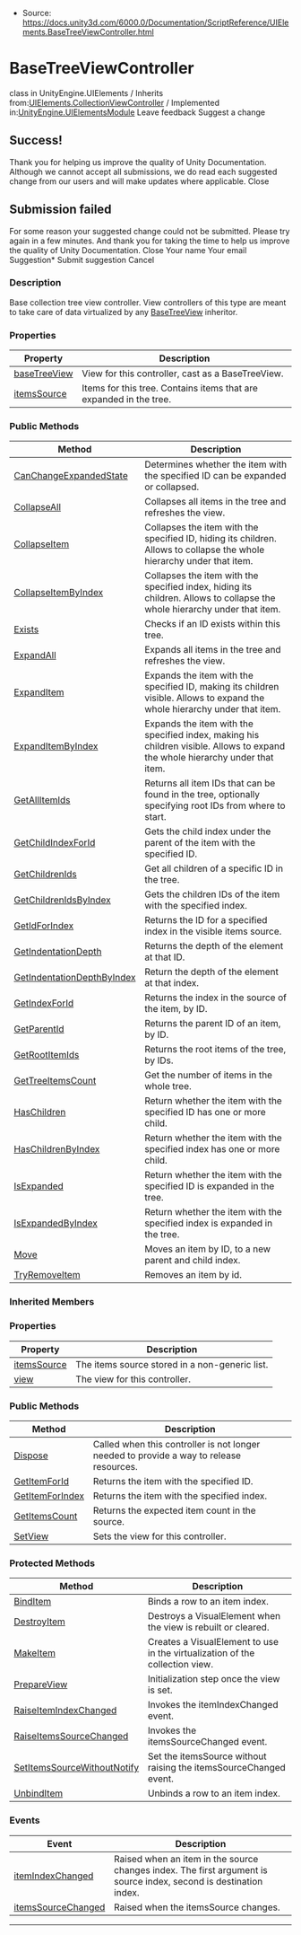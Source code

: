* Source: https://docs.unity3d.com/6000.0/Documentation/ScriptReference/UIElements.BaseTreeViewController.html

# BaseTreeViewController
class in UnityEngine.UIElements
/
Inherits from:[UIElements.CollectionViewController](https://docs.unity3d.com/6000.0/Documentation/ScriptReference/UIElements.CollectionViewController.html)
/
Implemented in:[UnityEngine.UIElementsModule](https://docs.unity3d.com/6000.0/Documentation/ScriptReference/UnityEngine.UIElementsModule.html)
Leave feedback
Suggest a change
## Success!
Thank you for helping us improve the quality of Unity Documentation. Although we cannot accept all submissions, we do read each suggested change from our users and will make updates where applicable.
Close
## Submission failed
For some reason your suggested change could not be submitted. Please <a>try again</a> in a few minutes. And thank you for taking the time to help us improve the quality of Unity Documentation.
Close
Your name Your email Suggestion* Submit suggestion
Cancel
### Description
Base collection tree view controller. View controllers of this type are meant to take care of data virtualized by any [BaseTreeView](https://docs.unity3d.com/6000.0/Documentation/ScriptReference/UIElements.BaseTreeView.html) inheritor. 
### Properties
Property | Description  
---|---  
[baseTreeView](https://docs.unity3d.com/6000.0/Documentation/ScriptReference/UIElements.BaseTreeViewController-baseTreeView.html) |  View for this controller, cast as a BaseTreeView.   
[itemsSource](https://docs.unity3d.com/6000.0/Documentation/ScriptReference/UIElements.BaseTreeViewController-itemsSource.html) |  Items for this tree. Contains items that are expanded in the tree.   
### Public Methods
Method | Description  
---|---  
[CanChangeExpandedState](https://docs.unity3d.com/6000.0/Documentation/ScriptReference/UIElements.BaseTreeViewController.CanChangeExpandedState.html) |  Determines whether the item with the specified ID can be expanded or collapsed.   
[CollapseAll](https://docs.unity3d.com/6000.0/Documentation/ScriptReference/UIElements.BaseTreeViewController.CollapseAll.html) |  Collapses all items in the tree and refreshes the view.   
[CollapseItem](https://docs.unity3d.com/6000.0/Documentation/ScriptReference/UIElements.BaseTreeViewController.CollapseItem.html) |  Collapses the item with the specified ID, hiding its children. Allows to collapse the whole hierarchy under that item.   
[CollapseItemByIndex](https://docs.unity3d.com/6000.0/Documentation/ScriptReference/UIElements.BaseTreeViewController.CollapseItemByIndex.html) |  Collapses the item with the specified index, hiding its children. Allows to collapse the whole hierarchy under that item.   
[Exists](https://docs.unity3d.com/6000.0/Documentation/ScriptReference/UIElements.BaseTreeViewController.Exists.html) |  Checks if an ID exists within this tree.   
[ExpandAll](https://docs.unity3d.com/6000.0/Documentation/ScriptReference/UIElements.BaseTreeViewController.ExpandAll.html) |  Expands all items in the tree and refreshes the view.   
[ExpandItem](https://docs.unity3d.com/6000.0/Documentation/ScriptReference/UIElements.BaseTreeViewController.ExpandItem.html) |  Expands the item with the specified ID, making its children visible. Allows to expand the whole hierarchy under that item.   
[ExpandItemByIndex](https://docs.unity3d.com/6000.0/Documentation/ScriptReference/UIElements.BaseTreeViewController.ExpandItemByIndex.html) |  Expands the item with the specified index, making his children visible. Allows to expand the whole hierarchy under that item.   
[GetAllItemIds](https://docs.unity3d.com/6000.0/Documentation/ScriptReference/UIElements.BaseTreeViewController.GetAllItemIds.html) |  Returns all item IDs that can be found in the tree, optionally specifying root IDs from where to start.   
[GetChildIndexForId](https://docs.unity3d.com/6000.0/Documentation/ScriptReference/UIElements.BaseTreeViewController.GetChildIndexForId.html) |  Gets the child index under the parent of the item with the specified ID.   
[GetChildrenIds](https://docs.unity3d.com/6000.0/Documentation/ScriptReference/UIElements.BaseTreeViewController.GetChildrenIds.html) |  Get all children of a specific ID in the tree.   
[GetChildrenIdsByIndex](https://docs.unity3d.com/6000.0/Documentation/ScriptReference/UIElements.BaseTreeViewController.GetChildrenIdsByIndex.html) |  Gets the children IDs of the item with the specified index.   
[GetIdForIndex](https://docs.unity3d.com/6000.0/Documentation/ScriptReference/UIElements.BaseTreeViewController.GetIdForIndex.html) |  Returns the ID for a specified index in the visible items source.   
[GetIndentationDepth](https://docs.unity3d.com/6000.0/Documentation/ScriptReference/UIElements.BaseTreeViewController.GetIndentationDepth.html) |  Returns the depth of the element at that ID.   
[GetIndentationDepthByIndex](https://docs.unity3d.com/6000.0/Documentation/ScriptReference/UIElements.BaseTreeViewController.GetIndentationDepthByIndex.html) |  Return the depth of the element at that index.   
[GetIndexForId](https://docs.unity3d.com/6000.0/Documentation/ScriptReference/UIElements.BaseTreeViewController.GetIndexForId.html) |  Returns the index in the source of the item, by ID.   
[GetParentId](https://docs.unity3d.com/6000.0/Documentation/ScriptReference/UIElements.BaseTreeViewController.GetParentId.html) |  Returns the parent ID of an item, by ID.   
[GetRootItemIds](https://docs.unity3d.com/6000.0/Documentation/ScriptReference/UIElements.BaseTreeViewController.GetRootItemIds.html) |  Returns the root items of the tree, by IDs.   
[GetTreeItemsCount](https://docs.unity3d.com/6000.0/Documentation/ScriptReference/UIElements.BaseTreeViewController.GetTreeItemsCount.html) |  Get the number of items in the whole tree.   
[HasChildren](https://docs.unity3d.com/6000.0/Documentation/ScriptReference/UIElements.BaseTreeViewController.HasChildren.html) |  Return whether the item with the specified ID has one or more child.   
[HasChildrenByIndex](https://docs.unity3d.com/6000.0/Documentation/ScriptReference/UIElements.BaseTreeViewController.HasChildrenByIndex.html) |  Return whether the item with the specified index has one or more child.   
[IsExpanded](https://docs.unity3d.com/6000.0/Documentation/ScriptReference/UIElements.BaseTreeViewController.IsExpanded.html) |  Return whether the item with the specified ID is expanded in the tree.   
[IsExpandedByIndex](https://docs.unity3d.com/6000.0/Documentation/ScriptReference/UIElements.BaseTreeViewController.IsExpandedByIndex.html) |  Return whether the item with the specified index is expanded in the tree.   
[Move](https://docs.unity3d.com/6000.0/Documentation/ScriptReference/UIElements.BaseTreeViewController.Move.html) |  Moves an item by ID, to a new parent and child index.   
[TryRemoveItem](https://docs.unity3d.com/6000.0/Documentation/ScriptReference/UIElements.BaseTreeViewController.TryRemoveItem.html) |  Removes an item by id.   
### Inherited Members
### Properties
Property | Description  
---|---  
[itemsSource](https://docs.unity3d.com/6000.0/Documentation/ScriptReference/UIElements.CollectionViewController-itemsSource.html) |  The items source stored in a non-generic list.   
[view](https://docs.unity3d.com/6000.0/Documentation/ScriptReference/UIElements.CollectionViewController-view.html) |  The view for this controller.   
### Public Methods
Method | Description  
---|---  
[Dispose](https://docs.unity3d.com/6000.0/Documentation/ScriptReference/UIElements.CollectionViewController.Dispose.html) |  Called when this controller is not longer needed to provide a way to release resources.   
[GetItemForId](https://docs.unity3d.com/6000.0/Documentation/ScriptReference/UIElements.CollectionViewController.GetItemForId.html) |  Returns the item with the specified ID.   
[GetItemForIndex](https://docs.unity3d.com/6000.0/Documentation/ScriptReference/UIElements.CollectionViewController.GetItemForIndex.html) |  Returns the item with the specified index.   
[GetItemsCount](https://docs.unity3d.com/6000.0/Documentation/ScriptReference/UIElements.CollectionViewController.GetItemsCount.html) |  Returns the expected item count in the source.   
[SetView](https://docs.unity3d.com/6000.0/Documentation/ScriptReference/UIElements.CollectionViewController.SetView.html) |  Sets the view for this controller.   
### Protected Methods
Method | Description  
---|---  
[BindItem](https://docs.unity3d.com/6000.0/Documentation/ScriptReference/UIElements.CollectionViewController.BindItem.html) |  Binds a row to an item index.   
[DestroyItem](https://docs.unity3d.com/6000.0/Documentation/ScriptReference/UIElements.CollectionViewController.DestroyItem.html) |  Destroys a VisualElement when the view is rebuilt or cleared.   
[MakeItem](https://docs.unity3d.com/6000.0/Documentation/ScriptReference/UIElements.CollectionViewController.MakeItem.html) |  Creates a VisualElement to use in the virtualization of the collection view.   
[PrepareView](https://docs.unity3d.com/6000.0/Documentation/ScriptReference/UIElements.CollectionViewController.PrepareView.html) |  Initialization step once the view is set.   
[RaiseItemIndexChanged](https://docs.unity3d.com/6000.0/Documentation/ScriptReference/UIElements.CollectionViewController.RaiseItemIndexChanged.html) |  Invokes the itemIndexChanged event.   
[RaiseItemsSourceChanged](https://docs.unity3d.com/6000.0/Documentation/ScriptReference/UIElements.CollectionViewController.RaiseItemsSourceChanged.html) |  Invokes the itemsSourceChanged event.   
[SetItemsSourceWithoutNotify](https://docs.unity3d.com/6000.0/Documentation/ScriptReference/UIElements.CollectionViewController.SetItemsSourceWithoutNotify.html) |  Set the itemsSource without raising the itemsSourceChanged event.   
[UnbindItem](https://docs.unity3d.com/6000.0/Documentation/ScriptReference/UIElements.CollectionViewController.UnbindItem.html) |  Unbinds a row to an item index.   
### Events
Event | Description  
---|---  
[itemIndexChanged](https://docs.unity3d.com/6000.0/Documentation/ScriptReference/UIElements.CollectionViewController-itemIndexChanged.html) |  Raised when an item in the source changes index. The first argument is source index, second is destination index.   
[itemsSourceChanged](https://docs.unity3d.com/6000.0/Documentation/ScriptReference/UIElements.CollectionViewController-itemsSourceChanged.html) |  Raised when the itemsSource changes.   
* * *
